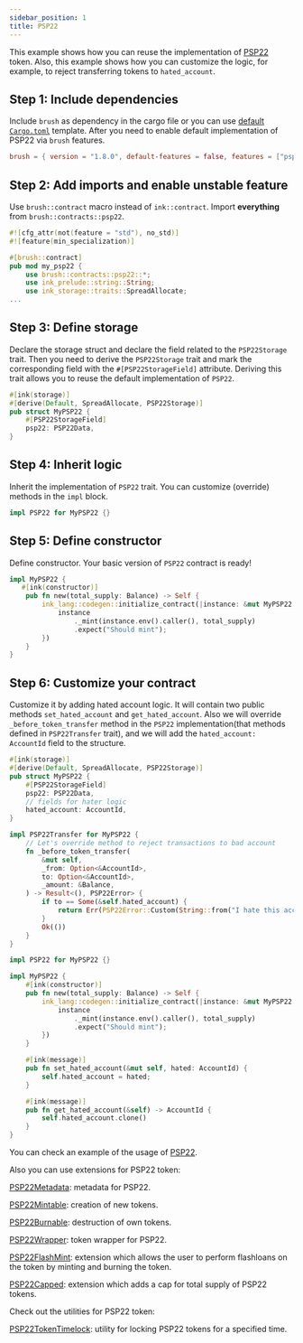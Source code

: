 ```yaml
---
sidebar_position: 1
title: PSP22
---
```


This example shows how you can reuse the implementation of [PSP22](https://github.com/Supercolony-net/openbrush-contracts/tree/main/contracts/token/psp22) token. Also, this example shows how you can customize the logic, for example, to reject transferring tokens to `hated_account`.

## Step 1: Include dependencies

Include `brush` as dependency in the cargo file or you can use [default `Cargo.toml`](/smart-contracts/overview#the-default-toml-of-your-project-with-openbrush) template.
After you need to enable default implementation of PSP22 via `brush` features.

```toml
brush = { version = "1.8.0", default-features = false, features = ["psp22"] }
```

## Step 2: Add imports and enable unstable feature

Use `brush::contract` macro instead of `ink::contract`. Import **everything** from `brush::contracts::psp22`.

```rust
#![cfg_attr(not(feature = "std"), no_std)]
#![feature(min_specialization)]

#[brush::contract]
pub mod my_psp22 {
    use brush::contracts::psp22::*;
    use ink_prelude::string::String;
    use ink_storage::traits::SpreadAllocate;
...
```

## Step 3: Define storage

Declare the storage struct and declare the field related to the `PSP22Storage` trait. Then you need to derive the `PSP22Storage` trait and mark the corresponding field with the `#[PSP22StorageField]` attribute. Deriving this trait allows you to reuse the default implementation of `PSP22`.

```rust
#[ink(storage)]
#[derive(Default, SpreadAllocate, PSP22Storage)]
pub struct MyPSP22 {
    #[PSP22StorageField]
    psp22: PSP22Data,
}
```

## Step 4: Inherit logic

Inherit the implementation of `PSP22` trait. You can customize (override) methods in the `impl` block.

```rust
impl PSP22 for MyPSP22 {}
```

## Step 5: Define constructor

Define constructor. Your basic version of `PSP22` contract is ready!

```rust
impl MyPSP22 {
   #[ink(constructor)]
    pub fn new(total_supply: Balance) -> Self {
        ink_lang::codegen::initialize_contract(|instance: &mut MyPSP22| {
            instance
                ._mint(instance.env().caller(), total_supply)
                .expect("Should mint");
        })
    }
}
```

## Step 6: Customize your contract

Customize it by adding hated account logic. It will contain two public methods `set_hated_account` and `get_hated_account`. Also we will
override `_before_token_transfer` method in the `PSP22` implementation(that methods defined in `PSP22Transfer` trait), and we will add the `hated_account: AccountId` field to the structure.

```rust
#[ink(storage)]
#[derive(Default, SpreadAllocate, PSP22Storage)]
pub struct MyPSP22 {
    #[PSP22StorageField]
    psp22: PSP22Data,
    // fields for hater logic
    hated_account: AccountId,
}

impl PSP22Transfer for MyPSP22 {
    // Let's override method to reject transactions to bad account
    fn _before_token_transfer(
        &mut self,
        _from: Option<&AccountId>,
        to: Option<&AccountId>,
        _amount: &Balance,
    ) -> Result<(), PSP22Error> {
        if to == Some(&self.hated_account) {
            return Err(PSP22Error::Custom(String::from("I hate this account!")))
        }
        Ok(())
    }
}

impl PSP22 for MyPSP22 {}

impl MyPSP22 {
    #[ink(constructor)]
    pub fn new(total_supply: Balance) -> Self {
        ink_lang::codegen::initialize_contract(|instance: &mut MyPSP22| {
            instance
                ._mint(instance.env().caller(), total_supply)
                .expect("Should mint");
        })
    }

    #[ink(message)]
    pub fn set_hated_account(&mut self, hated: AccountId) {
        self.hated_account = hated;
    }

    #[ink(message)]
    pub fn get_hated_account(&self) -> AccountId {
        self.hated_account.clone()
    }
}
```

You can check an example of the usage of [PSP22](https://github.com/Supercolony-net/openbrush-contracts/tree/main/examples/psp22).

Also you can use extensions for PSP22 token:

[PSP22Metadata](/smart-contracts/psp22/extensions/metadata): metadata for PSP22.

[PSP22Mintable](/smart-contracts/psp22/extensions/mintable): creation of new tokens.

[PSP22Burnable](/smart-contracts/psp22/extensions/burnable): destruction of own tokens.

[PSP22Wrapper](/smart-contracts/psp22/extensions/wrapper): token wrapper for PSP22.

[PSP22FlashMint](/smart-contracts/psp22/extensions/flashmint): extension which allows the user to perform flashloans on the token by minting and burning the token.

[PSP22Capped](/smart-contracts/psp22/extensions/capped): extension which adds a cap for total supply of PSP22 tokens.

Check out the utilities for PSP22 token:

[PSP22TokenTimelock](/smart-contracts/psp22/utils/token-timelock): utility for locking PSP22 tokens for a specified time.
